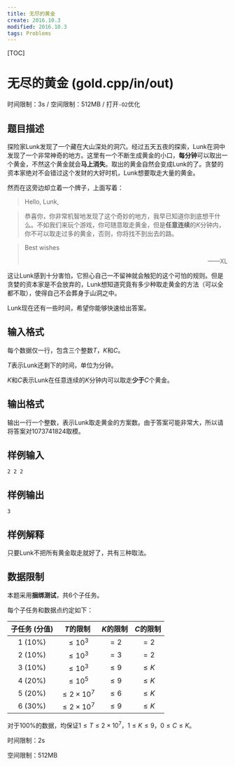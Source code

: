 ```yaml
---
title: 无尽的黄金
create: 2016.10.3
modified: 2016.10.3
tags: Problems
---
```


[TOC]
# 无尽的黄金 (gold.cpp/in/out)
时间限制：3s / 空间限制：512MB / 打开`-O2`优化

## 题目描述
探险家Lunk发现了一个藏在大山深处的洞穴。经过五天五夜的探索，Lunk在洞中发现了一个非常神奇的地方。这里有一个不断生成黄金的小口，**每分钟**可以取出一个黄金，不然这个黄金就会**马上消失**。取出的黄金自然会变成Lunk的了。贪婪的资本家绝对不会错过这个发财的大好时机，Lunk想要取走大量的黄金。

然而在这旁边却立着一个牌子，上面写着：

> Hello, Lunk,

> 恭喜你，你非常机智地发现了这个奇妙的地方，我早已知道你到底想干什么。不如我们来玩个游戏，你可随意取走黄金，但是**任意连续**的$K$分钟内，你不可以取走过多的黄金，否则，你将找不到出去的路。

> Best wishes
> <div style="text-align: right;">——XL</div>

这让Lunk感到十分害怕，它担心自己一不留神就会触犯的这个可怕的规则。但是贪婪的资本家是不会放弃的，Lunk想知道究竟有多少种取走黄金的方法（可以全都不取），使得自己不会葬身于山洞之中。

Lunk现在还有一些时间，希望你能够快速给出答案。

## 输入格式
每个数据仅一行，包含三个整数$T$，$K$和$C$。

$T$表示Lunk还剩下的时间，单位为分钟。

$K$和$C$表示Lunk在任意连续的$K$分钟内可以取走**少于**$C$个黄金。

## 输出格式
输出一行一个整数，表示Lunk取走黄金的方案数。由于答案可能非常大，所以请将答案对$1073741824$取模。

## 样例输入
```
2 2 2
```

## 样例输出
```
3
```

## 样例解释
只要Lunk不把所有黄金取走就好了，共有三种取法。

## 数据限制
本题采用**捆绑测试**，共$6$个子任务。

每个子任务和数据点约定如下：

| 子任务 (分值) | $T$的限制 | $K$的限制 | $C$的限制 |
|:-:|:-:|:-:|:-:|
| $1$ ($10\%$) | $\le 10^3$ | $= 2$ | $= 2$ |
| $2$ ($10\%$) | $\le 10^3$ | $= 3$ | $= 2$ |
| $3$ ($10\%$) | $\le 10^3$ | $\le 9$ | $\le K$ |
| $4$ ($20\%$) | $\le 10^5$ | $\le 9$ | $\le K$ |
| $5$ ($20\%$) | $\le 2 \times 10^7$ | $\le 6$ | $\le K$ |
| $6$ ($30\%$) | $\le 2 \times 10^7$ | $\le 9$ | $\le K$ |

对于$100\%$的数据，均保证$1 \le T \le 2 \times 10^7$，$1 \le K \le 9$，$0 \le C \le K$。

时间限制：$2\text{s}$

空间限制：$512\text{MB}$
